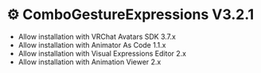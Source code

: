 ﻿---
date: 2024-08-17T05:00
---

# ⚙️ ComboGestureExpressions V3.2.1

- Allow installation with VRChat Avatars SDK 3.7.x
- Allow installation with Animator As Code 1.1.x
- Allow installation with Visual Expressions Editor 2.x
- Allow installation with Animation Viewer 2.x
